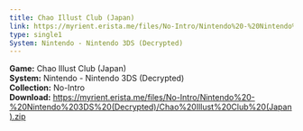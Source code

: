```yaml
---
title: Chao Illust Club (Japan)
link: https://myrient.erista.me/files/No-Intro/Nintendo%20-%20Nintendo%203DS%20(Decrypted)/Chao%20Illust%20Club%20(Japan).zip
type: single1
System: Nintendo - Nintendo 3DS (Decrypted)
---
```

<b>Game:</b> Chao Illust Club (Japan)<br>
<b>System:</b> Nintendo - Nintendo 3DS (Decrypted)<br>
<b>Collection:</b> No-Intro<br>
<b>Download:</b> https://myrient.erista.me/files/No-Intro/Nintendo%20-%20Nintendo%203DS%20(Decrypted)/Chao%20Illust%20Club%20(Japan).zip